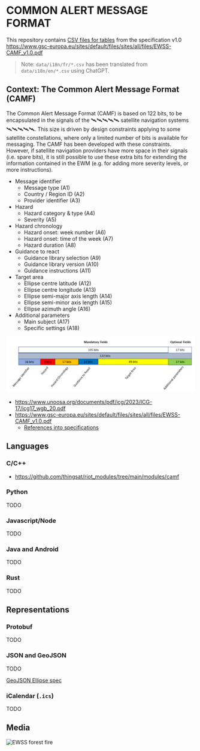 # COMMON ALERT MESSAGE FORMAT

This repository contains [CSV files for tables](data) from the specification v1.0 https://www.gsc-europa.eu/sites/default/files/sites/all/files/EWSS-CAMF_v1.0.pdf

> Note: `data/i18n/fr/*.csv` has been translated from `data/i18n/en/*.csv` using ChatGPT.

## Context: The Common Alert Message Format (CAMF)

The Common Alert Message Format (CAMF) is based on 122 bits, to be encapsulated in the signals of the 🛰️🛰️🛰️🛰️🛰️ satellite navigation systems 🛰️🛰️🛰️🛰️🛰️. This size is driven by design constraints applying to some satellite constellations, where only a limited number of bits is available for messaging. The CAMF has been developed with these constraints. However, if satellite navigation providers have more space in their signals (i.e. spare bits), it is still possible to use these extra bits for extending the information contained in the EWM (e.g. for adding more severity levels, or more instructions).

* Message identifier
  * Message type (A1)
  * Country / Region ID (A2)
  * Provider identifier (A3)
* Hazard
  * Hazard category & type (A4)
  * Severity (A5)
* Hazard chronology
  * Hazard onset: week number (A6)
  * Hazard onset: time of the week (A7)
  * Hazard duration (A8)
* Guidance to react
  * Guidance library selection (A9)
  * Guidance library version (A10)
  * Guidance instructions (A11)
* Target area
  * Ellipse centre latitude (A12)
  * Ellipse centre longitude (A13)
  * Ellipse semi-major axis length (A14)
  * Ellipse semi-minor axis length (A15)
  * Ellipse azimuth angle (A16)
* Additional parameters
  * Main subject (A17)
  * Specific settings (A18)

![](camf_struct.png)

* https://www.unoosa.org/documents/pdf/icg/2023/ICG-17/icg17_wgb_20.pdf
* https://www.gsc-europa.eu/sites/default/files/sites/all/files/EWSS-CAMF_v1.0.pdf
  * [References into specifications](references.md)

## Languages

### C/C++

* https://github.com/thingsat/riot_modules/tree/main/modules/camf

### Python

TODO

### Javascript/Node

TODO

### Java and Android

TODO

### Rust

TODO

## Representations

### Protobuf

TODO

### JSON and GeoJSON

TODO

[GeoJSON Ellipse spec](https://gist.github.com/virtualandy/1233401#file-geojson-spec-1-1-L211)

### iCalendar (`.ics`)

TODO

## Media

![EWSS forest fire](https://air.imag.fr/images/a/a8/EWSS-01.jpg)
